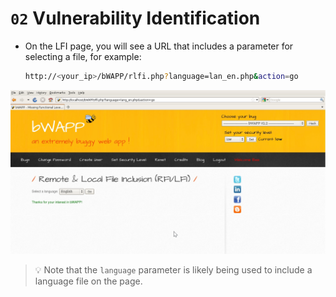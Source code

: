 # `02` Vulnerability Identification

- On the LFI page, you will see a URL that includes a parameter for selecting a file, for example:

    ```bash
    http://<your_ip>/bWAPP/rlfi.php?language=lan_en.php&action=go
    ```

![image 1](../../.learn/assets/home-hack.png)

> 💡 Note that the `language` parameter is likely being used to include a language file on the page.